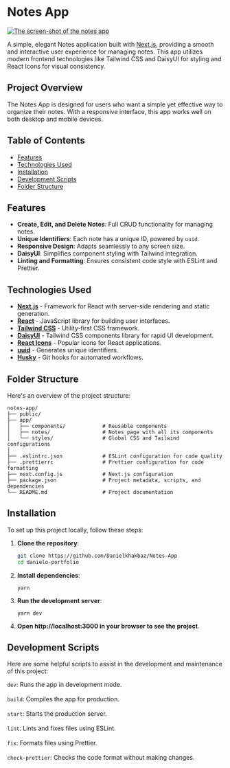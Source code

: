 # Notes App

<a href="https://danial-notes-app.vercel.app/" target="_blank"><img src="https://github.com/Danielkhakbaz/Danielo-Portfolio/blob/master/public/images/projects/notes-app/screen-shot.png" alt="The screen-shot of the notes app" /></a>

A simple, elegant Notes application built with [Next.js](https://nextjs.org/), providing a smooth and interactive user experience for managing notes. This app utilizes modern frontend technologies like Tailwind CSS and DaisyUI for styling and React Icons for visual consistency.

## Project Overview

The Notes App is designed for users who want a simple yet effective way to organize their notes. With a responsive interface, this app works well on both desktop and mobile devices.

## Table of Contents

- [Features](#features)
- [Technologies Used](#technologies-used)
- [Installation](#installation)
- [Development Scripts](#development-scripts)
- [Folder Structure](#folder-structure)

## Features

- **Create, Edit, and Delete Notes**: Full CRUD functionality for managing notes.
- **Unique Identifiers**: Each note has a unique ID, powered by `uuid`.
- **Responsive Design**: Adapts seamlessly to any screen size.
- **DaisyUI**: Simplifies component styling with Tailwind integration.
- **Linting and Formatting**: Ensures consistent code style with ESLint and Prettier.

## Technologies Used

- **[Next.js](https://nextjs.org/)** - Framework for React with server-side rendering and static generation.
- **[React](https://reactjs.org/)** - JavaScript library for building user interfaces.
- **[Tailwind CSS](https://tailwindcss.com/)** - Utility-first CSS framework.
- **[DaisyUI](https://daisyui.com/)** - Tailwind CSS components library for rapid UI development.
- **[React Icons](https://react-icons.github.io/react-icons/)** - Popular icons for React applications.
- **[uuid](https://www.npmjs.com/package/uuid)** - Generates unique identifiers.
- **[Husky](https://typicode.github.io/husky/)** - Git hooks for automated workflows.

## Folder Structure

Here's an overview of the project structure:

```plaintext
notes-app/
├── public/                    
├── app/                       
│   ├── components/            # Reusable components
│   ├── notes/                 # Notes page with all its components
│   └── styles/                # Global CSS and Tailwind configurations
│
├── .eslintrc.json             # ESLint configuration for code quality
├── .prettierrc                # Prettier configuration for code formatting
├── next.config.js             # Next.js configuration
├── package.json               # Project metadata, scripts, and dependencies
└── README.md                  # Project documentation
```

## Installation

To set up this project locally, follow these steps:

1. **Clone the repository**:
   ```bash
   git clone https://github.com/Danielkhakbaz/Notes-App
   cd danielo-portfolio

2. **Install dependencies**:
   ```tsx
   yarn

3. **Run the development server**:
   ```tsx
   yarn dev

4. **Open http://localhost:3000 in your browser to see the project**.

## Development Scripts

Here are some helpful scripts to assist in the development and maintenance of this project:

```dev```: Runs the app in development mode. <br/><br/>
```build```: Compiles the app for production. <br/><br/>
```start```: Starts the production server. <br/><br/>
```lint```: Lints and fixes files using ESLint. <br/><br/>
```fix```: Formats files using Prettier. <br/><br/>
```check-prettier```: Checks the code format without making changes.
